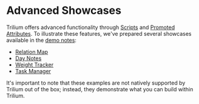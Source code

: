 # Advanced Showcases

Trilium offers advanced functionality through [Scripts](scripts.md) and [Promoted Attributes](promoted-attributes.md). To illustrate these features, we've prepared several showcases available in the [demo notes](database.md):

* [Relation Map](relation-map.md)
* [Day Notes](day-notes.md)
* [Weight Tracker](weight-tracker.md)
* [Task Manager](task-manager.md)

It's important to note that these examples are not natively supported by Trilium out of the box; instead, they demonstrate what you can build within Trilium.
